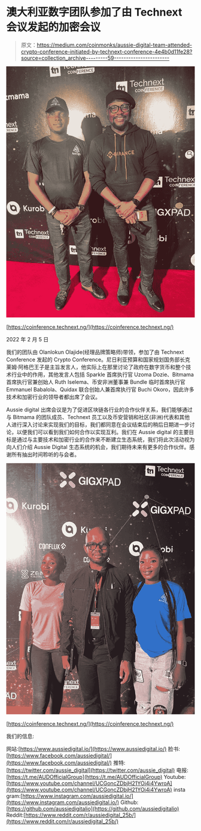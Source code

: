 # 澳大利亚数字团队参加了由 Technext 会议发起的加密会议

> 原文：<https://medium.com/coinmonks/aussie-digital-team-attended-crypto-conference-initiated-by-technext-conference-4e4b0d11fe28?source=collection_archive---------59----------------------->

![](img/26f4e543b6cd8f0cf1db57b0cfd2155c.png)

[https://coinference.technext.ng/](https://coinference.technext.ng/)

2022 年 2 月 5 日

我们的团队由 Olanlokun Olajide(经理品牌策略师)带领，参加了由 Technext Conference 发起的 Crypto Conference。尼日利亚预算和国家规划国务部长克莱姆·阿格巴王子是主旨发言人，他实际上在那里讨论了政府在数字货币和整个技术行业中的作用，其他发言人包括 Sparkle 首席执行官 Uzoma Dozie、Bitmama 首席执行官兼创始人 Ruth Iselema、币安非洲董事兼 Bundle 临时首席执行官 Emmanuel Babalola、Quidax 联合创始人兼首席执行官 Buchi Okoro，因此许多技术和加密行业的领导者都出席了会议。

Aussie digital 出席会议是为了促进区块链各行业的合作伙伴关系，我们能够通过与 Bitmama 的团队成员、Technext 员工以及币安营销和社区(非洲)代表和其他人进行深入讨论来实现我们的目标，我们都同意在会议结束后的稍后日期进一步讨论，以便我们可以看到我们如何合作以实现互利。我们在 Aussie digital 的主要目标是通过与主要技术和加密行业的合作来不断建立生态系统，我们将此次活动视为向人们介绍 Aussie Digital 生态系统的机会，我们期待未来有更多的合作伙伴。感谢所有抽出时间聆听的与会者。

![](img/0d92e8af84f50d7602fed87e5f385119.png)

[https://coinference.technext.ng/](https://coinference.technext.ng/)

我们的信息:

网站:[https://www.aussiedigital.io/](https://www.aussiedigital.io/)
脸书:[https://www.facebook.com/aussiedigital/](https://www.facebook.com/aussiedigital/)
推特:[https://twitter.com/aussie_digital](https://twitter.com/aussie_digital)
电报:[https://t.me/AUDOfficialGroup](https://t.me/AUDOfficialGroup)
Youtube:[https://www.youtube.com/channel/UCGoncZDbjH21YOi4i4YwroA](https://www.youtube.com/channel/UCGoncZDbjH21YOi4i4YwroA)
insta gram:[https://www.instagram.com/aussiedigital.io/](https://www.instagram.com/aussiedigital.io/)
Github:[https://github.com/aussiedigitalio](https://github.com/aussiedigitalio)
Reddit:[https://www.reddit.com/r/aussiedigital_25b/](https://www.reddit.com/r/aussiedigital_25b/)